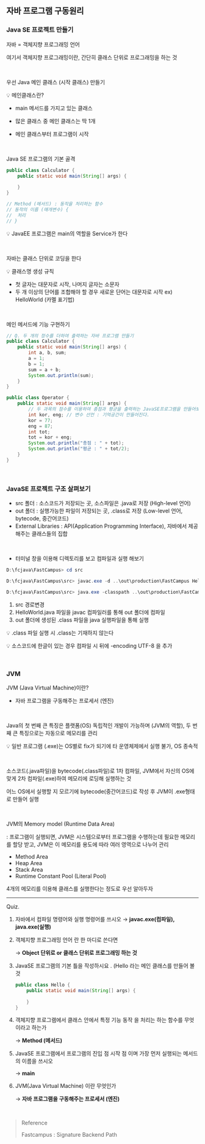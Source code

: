 ## 자바 프로그램 구동원리



### Java SE 프로젝트 만들기

자바 = 객체지향 프로그래밍 언어

여기서 객체지향 프로그래밍이란, 간단히 클래스 단위로 프로그래밍을 하는 것

<br/>

우선 Java 메인 클래스 (시작 클래스) 만들기

:bulb: 메인클래스란?

- main 메서드를 가지고 있는 클래스

- 많은 클래스 중 메인 클래스는 딱 1개

- 메인 클래스부터 프로그램이 시작

<br/>

Java SE 프로그램의 기본 골격

```java
public class Calculator {
    public static void main(String[] args) {
        
    }
}

// Method (메서드) : 동작을 처리하는 함수
// 동작의 이름 (매개변수) {
//	처리
// }
```

:bulb: JavaEE 프로그램은 main의 역할을 Service가 한다

<br/>

자바는 클래스 단위로 코딩을 한다

:bulb: 클래스명 생성 규칙

- 첫 글자는 대문자로 시작, 나머지 글자는 소문자
- 두 개 이상의 단어를 조합해야 할 경우 새로운 단어는 대문자로 시작 ex) HelloWorld (카멜 표기법)

<br/>

메인 메서드에 기능 구현하기

```java
// Q. 두 개의 정수를 더하여 출력하는 자바 프로그램 만들기
public class Calculator {
    public static void main(String[] args) {
        int a, b, sum;
        a = 1;
        b = 1;
        sum = a + b;
        System.out.println(sum);
    }
}
```



```java
public class Operator {
    public static void main(String[] args) {
        // 두 과목의 점수를 이용하여 총점과 평균을 출력하는 JavaSE프로그램을 만들어보자
        int kor, eng; // 변수 선언 : 기억공간이 만들어진다.
        kor = 77;
        eng = 87;
        int tot;
        tot = kor + eng;
        System.out.println("총점 : " + tot);
        System.out.println("평균 : " + tot/2);
    }
}
```

<br/>

### JavaSE 프로젝트 구조 살펴보기

- src 폴더 : 소스코드가 저장되는 곳, 소스파일은 .java로 저장 (High-level 언어)
- out 폴더 : 실행가능한 파일이 저장되는 곳, .class로 저장 (Low-level 언어, bytecode, 중간어코드)
- External Libraries : API(Application Programming Interface), 자바에서 제공해주는 클래스들의 집합

<br/>

- 터미널 창을 이용해 디렉토리를 보고 컴파일과 실행 해보기

```powershell
D:\fcjava\FastCampus> cd src

D:\fcjava\FastCampus\src> javac.exe -d ..\out\production\FastCampus HelloWorld.java

D:\fcjava\FastCampus\src> java.exe -classpath ..\out\production\FastCampus HelloWorld
```

1. src 경로변경
2. HelloWorld.java 파일을 javac 컴파일러를 통해 out 폴더에 컴파일
3. out 폴더에 생성된 .class 파일을 java 실행파일을 통해 실행

:bulb: .class 파일 실행 시 .class는 기재하지 않는다

:bulb: 소스코드에 한글이 있는 경우 컴파일 시 뒤에 -encoding UTF-8 을 추가

<br/>

### JVM

JVM (Java Virtual Machine)이란?

- 자바 프로그램을 구동해주는 프로세서 (엔진)

<br/>

Java의 첫 번째 큰 특징은 플랫폼(OS) 독립적인 개발이 가능하며 (JVM의 역할), 두 번째 큰 특징으로는 자동으로 메모리를 관리

:bulb: 일반 프로그램 (.exe)는 OS별로 fix가 되기에 타 운영체제에서 실행 불가, OS 종속적

<br/>

소스코드(.java파일)을 bytecode(.class파일)로 1차 컴파일, JVM에서 자신의 OS에 맞게 2차 컴파일(.exe)하여 메모리에 로딩해 실행하는 것

어느 OS에서 실행할 지 모르기에 bytecode(중간어코드)로 작성 후 JVM이 .exe형태로 만들어 실행

<br/>

JVM의 Memory model (Runtime Data Area)

: 프로그램이 실행되면, JVM은 시스템으로부터 프로그램을 수행하는데 필요한 메모리를 할당 받고, JVM은 이 메모리를 용도에 따라 여러 영역으로 나누어 관리

- Method Area
- Heap Area
- Stack Area
- Runtime Constant Pool (Literal Pool)

4개의 메모리를 이용해 클래스를 실행한다는 정도로 우선 알아두자

-----

Quiz.

1. 자바에서 컴파일 명령어와 실행 명령어를 쓰시오
   → **javac.exe(컴파일), java.exe(실행)**

2. 객체지향 프로그래밍 언어 란 한 마디로 쓴다면

   → **Object 단위로 or 클래스 단위로 프로그래밍 하는 것**

3. JavaSE 프로그램의 기본 틀을 작성하시요 . (Hello 라는 메인 클래스를 만들어 볼 것

   ```java
   public class Hello {
       public static void main(String[] args) {
           
       }
   }
   ```

4. 객체지향 프로그램에서 클래스 안에서 특정 기능 동작 을 처리는 하는 함수를 무엇이라고 하는가

   → **Method (메서드)**

5. JavaSE 프로그램에서 프로그램의 진입 점 시작 점 이며 가장 먼저 실행되는 메서드의 이름을 쓰시오

   → **main**

6. JVM(Java Virtual Machine) 이란 무엇인가

   → **자바 프로그램을 구동해주는 프로세서 (엔진)**

<br/>

> Reference
>
> Fastcampus : Signature Backend Path